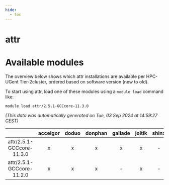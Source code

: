 ```yaml
---
hide:
  - toc
---
```


attr
====

# Available modules


The overview below shows which attr installations are available per HPC-UGent Tier-2cluster, ordered based on software version (new to old).

To start using attr, load one of these modules using a `module load` command like:

```shell
module load attr/2.5.1-GCCcore-11.3.0
```

*(This data was automatically generated on Tue, 03 Sep 2024 at 14:59:27 CEST)*  

| |accelgor|doduo|donphan|gallade|joltik|shinx|skitty|
| :---: | :---: | :---: | :---: | :---: | :---: | :---: | :---: |
|attr/2.5.1-GCCcore-11.3.0|x|x|x|x|x|-|x|
|attr/2.5.1-GCCcore-11.2.0|x|x|x|-|x|-|x|
